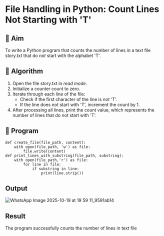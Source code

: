 # File Handling in Python: Count Lines Not Starting with 'T'

## 🎯 Aim
To write a Python program that counts the number of lines in a text file story.txt that do *not* start with the alphabet 'T'.

## 🧠 Algorithm
1. Open the file story.txt in *read mode*.
2. Initialize a counter count to zero.
3. Iterate through each line of the file:
   - Check if the first character of the line is *not* 'T'.
   - If the line does not start with 'T', increment the count by 1.
4. After processing all lines, print the count value, which represents the number of lines that do not start with 'T'.

## 🧾 Program
```
def create_file(file_path, content):
    with open(file_path, 'w') as file:
        file.write(content)
def print_lines_with_substring(file_path, substring):
    with open(file_path,'r') as file:
        for line in file:
            if substring in line:
                print(line.strip())
```
## Output
![WhatsApp Image 2025-10-19 at 19 59 11_9591ab14](https://github.com/user-attachments/assets/e09b5b09-bb61-4213-b59a-ce087bb41fe1)


## Result
The program successfully counts the number of lines in text file
